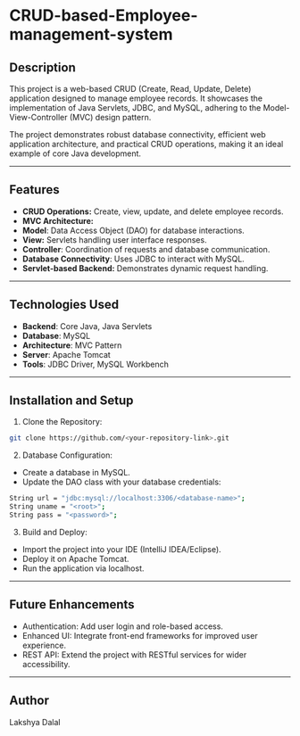 # CRUD-based-Employee-management-system

## Description

This project is a web-based CRUD (Create, Read, Update, Delete) application designed to manage employee records. It showcases the implementation of Java Servlets, JDBC, and MySQL, adhering to the Model-View-Controller (MVC) design pattern.

The project demonstrates robust database connectivity, efficient web application architecture, and practical CRUD operations, making it an ideal example of core Java development.

---

## Features

- **CRUD Operations:** Create, view, update, and delete employee records.
- **MVC Architecture:**
- **Model**: Data Access Object (DAO) for database interactions.
- **View:** Servlets handling user interface responses.
- **Controller**: Coordination of requests and database communication.
- **Database Connectivity**: Uses JDBC to interact with MySQL.
- **Servlet-based Backend:** Demonstrates dynamic request handling.

---

## Technologies Used

- **Backend**: Core Java, Java Servlets
- **Database**: MySQL
- **Architecture**: MVC Pattern
- **Server**: Apache Tomcat
- **Tools**: JDBC Driver, MySQL Workbench


---

## Installation and Setup
1. Clone the Repository:
```bash
git clone https://github.com/<your-repository-link>.git
```

2. Database Configuration:
- Create a database in MySQL.
- Update the DAO class with your database credentials:

```bash
String url = "jdbc:mysql://localhost:3306/<database-name>";
String uname = "<root>";
String pass = "<password>";
```

3. Build and Deploy:
- Import the project into your IDE (IntelliJ IDEA/Eclipse).
- Deploy it on Apache Tomcat.
- Run the application via localhost.

---

## Future Enhancements
- Authentication: Add user login and role-based access.
- Enhanced UI: Integrate front-end frameworks for improved user experience.
- REST API: Extend the project with RESTful services for wider accessibility.
 
---

## Author

Lakshya Dalal
